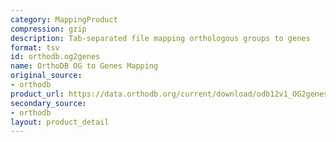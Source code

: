 ```yaml
---
category: MappingProduct
compression: gzip
description: Tab-separated file mapping orthologous groups to genes
format: tsv
id: orthodb.og2genes
name: OrthoDB OG to Genes Mapping
original_source:
- orthodb
product_url: https://data.orthodb.org/current/download/odb12v1_OG2genes.tab.gz
secondary_source:
- orthodb
layout: product_detail
---
```

